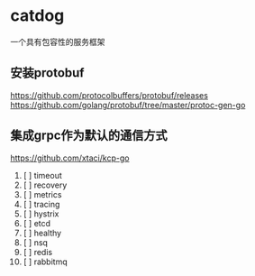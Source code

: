 # catdog
一个具有包容性的服务框架


## 安装protobuf
https://github.com/protocolbuffers/protobuf/releases
https://github.com/golang/protobuf/tree/master/protoc-gen-go

## 集成grpc作为默认的通信方式


https://github.com/xtaci/kcp-go


1. [ ] timeout
2. [ ] recovery
3. [ ] metrics
4. [ ] tracing
5. [ ] hystrix
6. [ ] etcd
7. [ ] healthy
8. [ ] nsq
9. [ ] redis
10. [ ] rabbitmq  